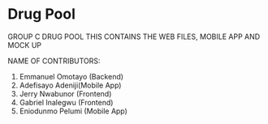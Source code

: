 # Drug Pool

GROUP C DRUG POOL 
THIS CONTAINS THE WEB FILES, MOBILE APP AND MOCK UP



NAME OF CONTRIBUTORS:
1. Emmanuel Omotayo (Backend)
2. Adefisayo Adeniji(Mobile App)
3. Jerry Nwabunor (Frontend)
4. Gabriel Inalegwu (Frontend)
5. Eniodunmo Pelumi (Mobile App)

